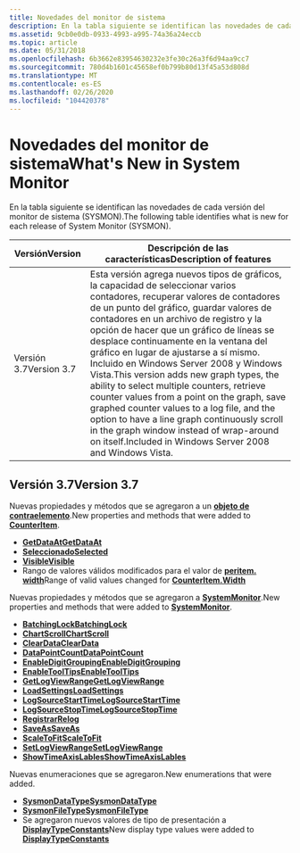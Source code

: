 ```yaml
---
title: Novedades del monitor de sistema
description: En la tabla siguiente se identifican las novedades de cada versión del monitor de sistema (SYSMON).
ms.assetid: 9cb0e0db-0933-4993-a995-74a36a24eccb
ms.topic: article
ms.date: 05/31/2018
ms.openlocfilehash: 6b3662e83954630232e3fe30c26a3f6d94aa9cc7
ms.sourcegitcommit: 780d4b1601c45658ef0b799b80d13f45a53d808d
ms.translationtype: MT
ms.contentlocale: es-ES
ms.lasthandoff: 02/26/2020
ms.locfileid: "104420378"
---
```

# <a name="whats-new-in-system-monitor"></a><span data-ttu-id="2fa1f-103">Novedades del monitor de sistema</span><span class="sxs-lookup"><span data-stu-id="2fa1f-103">What's New in System Monitor</span></span>

<span data-ttu-id="2fa1f-104">En la tabla siguiente se identifican las novedades de cada versión del monitor de sistema (SYSMON).</span><span class="sxs-lookup"><span data-stu-id="2fa1f-104">The following table identifies what is new for each release of System Monitor (SYSMON).</span></span>



| <span data-ttu-id="2fa1f-105">Versión</span><span class="sxs-lookup"><span data-stu-id="2fa1f-105">Version</span></span>     | <span data-ttu-id="2fa1f-106">Descripción de las características</span><span class="sxs-lookup"><span data-stu-id="2fa1f-106">Description of features</span></span>                                                                                                                                                                                                                                                                                                                              |
|-------------|------------------------------------------------------------------------------------------------------------------------------------------------------------------------------------------------------------------------------------------------------------------------------------------------------------------------------------------------------|
| <span data-ttu-id="2fa1f-107">Versión 3.7</span><span class="sxs-lookup"><span data-stu-id="2fa1f-107">Version 3.7</span></span> | <span data-ttu-id="2fa1f-108">Esta versión agrega nuevos tipos de gráficos, la capacidad de seleccionar varios contadores, recuperar valores de contadores de un punto del gráfico, guardar valores de contadores en un archivo de registro y la opción de hacer que un gráfico de líneas se desplace continuamente en la ventana del gráfico en lugar de ajustarse a sí mismo. Incluido en Windows Server 2008 y Windows Vista.</span><span class="sxs-lookup"><span data-stu-id="2fa1f-108">This version adds new graph types, the ability to select multiple counters, retrieve counter values from a point on the graph, save graphed counter values to a log file, and the option to have a line graph continuously scroll in the graph window instead of wrap-around on itself.Included in Windows Server 2008 and Windows Vista.</span></span><br/> |



 

## <a name="version-37"></a><span data-ttu-id="2fa1f-109">Versión 3.7</span><span class="sxs-lookup"><span data-stu-id="2fa1f-109">Version 3.7</span></span>

<span data-ttu-id="2fa1f-110">Nuevas propiedades y métodos que se agregaron a un [**objeto de contraelemento**](counteritem.md).</span><span class="sxs-lookup"><span data-stu-id="2fa1f-110">New properties and methods that were added to [**CounterItem**](counteritem.md).</span></span>

-   [<span data-ttu-id="2fa1f-111">**GetDataAt**</span><span class="sxs-lookup"><span data-stu-id="2fa1f-111">**GetDataAt**</span></span>](counteritem-getdataat.md)
-   [<span data-ttu-id="2fa1f-112">**Seleccionado**</span><span class="sxs-lookup"><span data-stu-id="2fa1f-112">**Selected**</span></span>](counteritem-selected.md)
-   [<span data-ttu-id="2fa1f-113">**Visible**</span><span class="sxs-lookup"><span data-stu-id="2fa1f-113">**Visible**</span></span>](counteritem-visible.md)
-   <span data-ttu-id="2fa1f-114">Rango de valores válidos modificados para el valor de [ **peritem. width**](counteritem-width.md)</span><span class="sxs-lookup"><span data-stu-id="2fa1f-114">Range of valid values changed for [**CounterItem.Width**](counteritem-width.md)</span></span>

<span data-ttu-id="2fa1f-115">Nuevas propiedades y métodos que se agregaron a [**SystemMonitor**](systemmonitor.md).</span><span class="sxs-lookup"><span data-stu-id="2fa1f-115">New properties and methods that were added to [**SystemMonitor**](systemmonitor.md).</span></span>

-   [<span data-ttu-id="2fa1f-116">**BatchingLock**</span><span class="sxs-lookup"><span data-stu-id="2fa1f-116">**BatchingLock**</span></span>](systemmonitor-batchinglock.md)
-   [<span data-ttu-id="2fa1f-117">**ChartScroll**</span><span class="sxs-lookup"><span data-stu-id="2fa1f-117">**ChartScroll**</span></span>](systemmonitor-chartscroll.md)
-   [<span data-ttu-id="2fa1f-118">**ClearData**</span><span class="sxs-lookup"><span data-stu-id="2fa1f-118">**ClearData**</span></span>](systemmonitor-cleardata.md)
-   [<span data-ttu-id="2fa1f-119">**DataPointCount**</span><span class="sxs-lookup"><span data-stu-id="2fa1f-119">**DataPointCount**</span></span>](systemmonitor-datapointcount.md)
-   [<span data-ttu-id="2fa1f-120">**EnableDigitGrouping**</span><span class="sxs-lookup"><span data-stu-id="2fa1f-120">**EnableDigitGrouping**</span></span>](systemmonitor-enabledigitgrouping.md)
-   [<span data-ttu-id="2fa1f-121">**EnableToolTips**</span><span class="sxs-lookup"><span data-stu-id="2fa1f-121">**EnableToolTips**</span></span>](systemmonitor-enabletooltips.md)
-   [<span data-ttu-id="2fa1f-122">**GetLogViewRange**</span><span class="sxs-lookup"><span data-stu-id="2fa1f-122">**GetLogViewRange**</span></span>](systemmonitor-getlogviewrange.md)
-   [<span data-ttu-id="2fa1f-123">**LoadSettings**</span><span class="sxs-lookup"><span data-stu-id="2fa1f-123">**LoadSettings**</span></span>](systemmonitor-loadsettings.md)
-   [<span data-ttu-id="2fa1f-124">**LogSourceStartTime**</span><span class="sxs-lookup"><span data-stu-id="2fa1f-124">**LogSourceStartTime**</span></span>](systemmonitor-logsourcestarttime.md)
-   [<span data-ttu-id="2fa1f-125">**LogSourceStopTime**</span><span class="sxs-lookup"><span data-stu-id="2fa1f-125">**LogSourceStopTime**</span></span>](systemmonitor-logsourcestoptime.md)
-   [<span data-ttu-id="2fa1f-126">**Registrar**</span><span class="sxs-lookup"><span data-stu-id="2fa1f-126">**Relog**</span></span>](systemmonitor-relog.md)
-   [<span data-ttu-id="2fa1f-127">**SaveAs**</span><span class="sxs-lookup"><span data-stu-id="2fa1f-127">**SaveAs**</span></span>](systemmonitor-saveas.md)
-   [<span data-ttu-id="2fa1f-128">**ScaleToFit**</span><span class="sxs-lookup"><span data-stu-id="2fa1f-128">**ScaleToFit**</span></span>](systemmonitor-scaletofit.md)
-   [<span data-ttu-id="2fa1f-129">**SetLogViewRange**</span><span class="sxs-lookup"><span data-stu-id="2fa1f-129">**SetLogViewRange**</span></span>](systemmonitor-setlogviewrange.md)
-   [<span data-ttu-id="2fa1f-130">**ShowTimeAxisLables**</span><span class="sxs-lookup"><span data-stu-id="2fa1f-130">**ShowTimeAxisLables**</span></span>](systemmonitor-showtimeaxislabels.md)

<span data-ttu-id="2fa1f-131">Nuevas enumeraciones que se agregaron.</span><span class="sxs-lookup"><span data-stu-id="2fa1f-131">New enumerations that were added.</span></span>

-   [<span data-ttu-id="2fa1f-132">**SysmonDataType**</span><span class="sxs-lookup"><span data-stu-id="2fa1f-132">**SysmonDataType**</span></span>](/windows/win32/api/isysmon/ne-isysmon-sysmondatatype)
-   [<span data-ttu-id="2fa1f-133">**SysmonFileType**</span><span class="sxs-lookup"><span data-stu-id="2fa1f-133">**SysmonFileType**</span></span>](/windows/win32/api/isysmon/ne-isysmon-sysmonfiletype)
-   <span data-ttu-id="2fa1f-134">Se agregaron nuevos valores de tipo de presentación a [ **DisplayTypeConstants**](/windows/win32/api/isysmon/ne-isysmon-displaytypeconstants)</span><span class="sxs-lookup"><span data-stu-id="2fa1f-134">New display type values were added to [**DisplayTypeConstants**](/windows/win32/api/isysmon/ne-isysmon-displaytypeconstants)</span></span>

 

 





